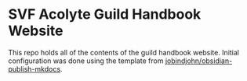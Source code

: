 # SVF Acolyte Guild Handbook Website

This repo holds all of the contents of the guild handbook website. Initial
configuration was done using the template from
[jobindjohn/obsidian-publish-mkdocs](https://github.com/jobindjohn/obsidian-publish-mkdocs).
